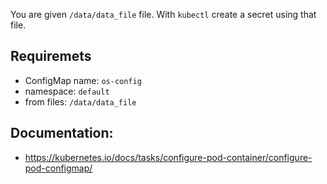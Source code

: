 
You are given `/data/data_file` file. With `kubectl` create a secret using that file.

## Requiremets
- ConfigMap name: `os-config`
- namespace: `default`
- from files: `/data/data_file`

## Documentation:
- https://kubernetes.io/docs/tasks/configure-pod-container/configure-pod-configmap/
